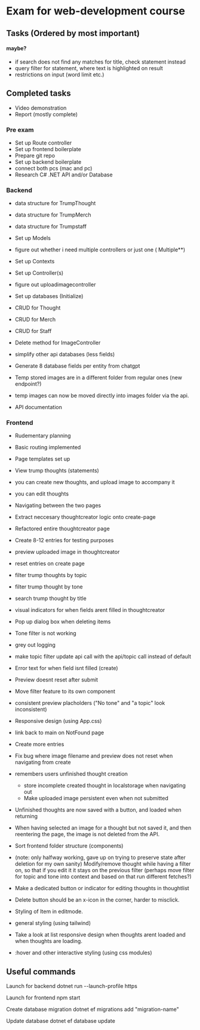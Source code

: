 # Exam for web-development course

## Tasks (Ordered by most important)

#### maybe?
- if search does not find any matches for title, check statement instead
- query filter for statement, where text is highlighted on result
- restrictions on input (word limit etc.)

## Completed tasks
- Video demonstration
- Report (mostly complete)

### Pre exam
- Set up Route controller
- Set up frontend boilerplate
- Prepare git repo
- Set up backend boilerplate
- connect both pcs (mac and pc) 
- Research C# .NET API and/or Database

### Backend
- data structure for TrumpThought
- data structure for TrumpMerch
- data structure for Trumpstaff

- Set up Models

- figure out whether i need multiple controllers or just one ( Multiple**)

- Set up Contexts
- Set up Controller(s)
- figure out uploadimagecontroller
- Set up databases (Initialize)

- CRUD for Thought
- CRUD for Merch
- CRUD for Staff

- Delete method for ImageController
- simplify other api databases (less fields)
- Generate 8 database fields per entity from chatgpt
- Temp stored images are in a different folder from regular ones (new endpoint?)
- temp images can now be moved directly into images folder via the api.
- API documentation

### Frontend
- Rudementary planning
- Basic routing implemented
- Page templates set up

- View trump thoughts (statements)
- you can create new thoughts, and upload image to accompany it
- you can edit thoughts
- Navigating between the two pages
- Extract neccesary thoughtcreator logic onto create-page
- Refactored entire thoughtcreator page

- Create 8-12 entries for testing purposes
- preview uploaded image in thoughtcreator
- reset entries on create page
- filter trump thoughts by topic
- filter trump thought by tone
- search trump thought by title
- visual indicators for when fields arent filled in thoughtcreator

- Pop up dialog box when deleting items
- Tone filter is not working
- grey out logging 
- make topic filter update api call with the api/topic call instead of default
- Error text for when field isnt filled (create)
- Preview doesnt reset after submit
- Move filter feature to its own component
- consistent preview placholders ("No tone" and "a topic" look inconsistent)
- Responsive design (using App.css)

- link back to main on NotFound page
- Create more entries
- Fix bug where image filename and preview does not reset when navigating from create 
- remembers users unfinished thought creation
    - store incomplete created thought in localstorage when navigating out
    - Make uploaded image persistent even when not submitted
- Unfinished thoughts are now saved with a button, and loaded when returning
- When having selected an image for a thought but not saved it, and then reentering the page, the image is not deleted from the API.
- Sort frontend folder structure (components)

- (note: only halfway working, gave up on trying to preserve state after deletion for my own sanity) Modify/remove thought while having a filter on, so that if you edit it it stays on the previous filter (perhaps move filter for topic and tone into context and based on that run different fetches?)

- Make a dedicated button or indicator for editing thoughts in thoughtlist 
- Delete button should be an x-icon in the corner, harder to misclick.
- Styling of Item in editmode.
- general styling (using tailwind) 
- Take a look at list responsive design when thoughts arent loaded and when thoughts are loading.
- :hover and other interactive styling (using css modules)

## Useful commands

Launch for backend
    dotnet run --launch-profile https

Launch for frontend
    npm start

Create database migration
    dotnet ef migrations add "migration-name" 

Update database
    dotnet ef database update